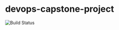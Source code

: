 # devops-capstone-project
 
![Build Status](https://github.com/theophilus96/devops-capstone-project/actions/workflows/ci-build.yaml/badge.svg)
